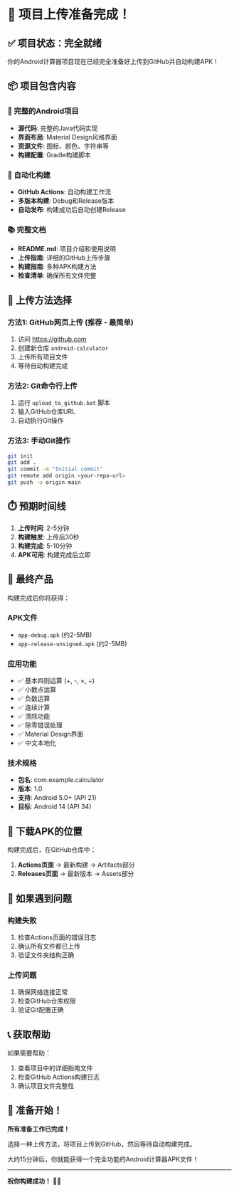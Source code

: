 # 🎉 项目上传准备完成！

## ✅ 项目状态：完全就绪

你的Android计算器项目现在已经完全准备好上传到GitHub并自动构建APK！

## 📦 项目包含内容

### 🔧 完整的Android项目
- **源代码**: 完整的Java代码实现
- **界面布局**: Material Design风格界面
- **资源文件**: 图标、颜色、字符串等
- **构建配置**: Gradle构建脚本

### 🤖 自动化构建
- **GitHub Actions**: 自动构建工作流
- **多版本构建**: Debug和Release版本
- **自动发布**: 构建成功后自动创建Release

### 📚 完整文档
- **README.md**: 项目介绍和使用说明
- **上传指南**: 详细的GitHub上传步骤
- **构建指南**: 多种APK构建方法
- **检查清单**: 确保所有文件完整

## 🚀 上传方法选择

### 方法1: GitHub网页上传 (推荐 - 最简单)
1. 访问 https://github.com
2. 创建新仓库 `android-calculator`
3. 上传所有项目文件
4. 等待自动构建完成

### 方法2: Git命令行上传
1. 运行 `upload_to_github.bat` 脚本
2. 输入GitHub仓库URL
3. 自动执行Git操作

### 方法3: 手动Git操作
```bash
git init
git add .
git commit -m "Initial commit"
git remote add origin <your-repo-url>
git push -u origin main
```

## ⏱️ 预期时间线

1. **上传时间**: 2-5分钟
2. **构建触发**: 上传后30秒
3. **构建完成**: 5-10分钟
4. **APK可用**: 构建完成后立即

## 📱 最终产品

构建完成后你将获得：

### APK文件
- `app-debug.apk` (约2-5MB)
- `app-release-unsigned.apk` (约2-5MB)

### 应用功能
- ✅ 基本四则运算 (+, -, ×, ÷)
- ✅ 小数点运算
- ✅ 负数运算
- ✅ 连续计算
- ✅ 清除功能
- ✅ 除零错误处理
- ✅ Material Design界面
- ✅ 中文本地化

### 技术规格
- **包名**: com.example.calculator
- **版本**: 1.0
- **支持**: Android 5.0+ (API 21)
- **目标**: Android 14 (API 34)

## 🎯 下载APK的位置

构建完成后，在GitHub仓库中：

1. **Actions页面** → 最新构建 → Artifacts部分
2. **Releases页面** → 最新版本 → Assets部分

## 🔧 如果遇到问题

### 构建失败
1. 检查Actions页面的错误日志
2. 确认所有文件都已上传
3. 验证文件夹结构正确

### 上传问题
1. 确保网络连接正常
2. 检查GitHub仓库权限
3. 验证Git配置正确

## 📞 获取帮助

如果需要帮助：
1. 查看项目中的详细指南文件
2. 检查GitHub Actions构建日志
3. 确认项目文件完整性

## 🎊 准备开始！

**所有准备工作已完成！**

选择一种上传方法，将项目上传到GitHub，然后等待自动构建完成。

大约15分钟后，你就能获得一个完全功能的Android计算器APK文件！

---

**祝你构建成功！** 🚀📱